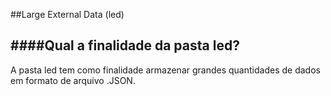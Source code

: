 ##Large External Data (led)

####Qual a finalidade da pasta led?
----
A pasta led tem como finalidade armazenar grandes quantidades de dados em formato de arquivo .JSON.